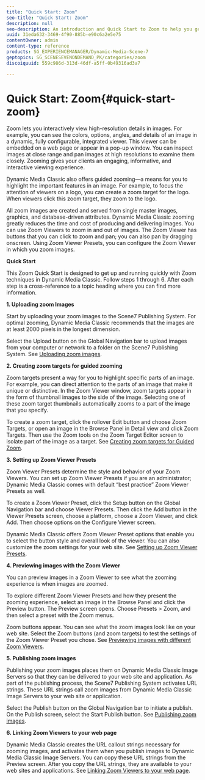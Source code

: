 ```yaml
---
title: "Quick Start: Zoom"
seo-title: "Quick Start: Zoom"
description: null
seo-description: An introduction and Quick Start to Zoom to help you get up and running quickly.
uuid: 31eda632-3469-4f90-885b-e90c6a2e5e75
contentOwner: admin
content-type: reference
products: SG_EXPERIENCEMANAGER/Dynamic-Media-Scene-7
geptopics: SG_SCENESEVENONDEMAND_PK/categories/zoom
discoiquuid: 559c986d-313d-46df-a5ff-0b49316ad3a7

---
```


# Quick Start: Zoom{#quick-start-zoom}

 Zoom lets you interactively view high-resolution details in images. For example, you can see the colors, options, angles, and details of an image in a dynamic, fully configurable, integrated viewer. This viewer can be embedded on a web page or appear in a pop-up window. You can inspect images at close range and pan images at high resolutions to examine them closely. Zooming gives your clients an engaging, informative, and interactive viewing experience.

Dynamic Media Classic also offers guided zooming—a means for you to highlight the important features in an image. For example, to focus the attention of viewers on a logo, you can create a zoom target for the logo. When viewers click this zoom target, they zoom to the logo.

All zoom images are created and served from single master images, graphics, and database-driven attributes. Dynamic Media Classic zooming greatly reduces the time and cost of producing and delivering images. You can use Zoom Viewers to zoom in and out of images. The Zoom Viewer has buttons that you can click to zoom and pan; you can also pan by dragging onscreen. Using Zoom Viewer Presets, you can configure the Zoom Viewer in which you zoom images.

**Quick Start**

This Zoom Quick Start is designed to get up and running quickly with Zoom techniques in Dynamic Media Classic. Follow steps 1 through 6. After each step is a cross-reference to a topic heading where you can find more information.

**1. Uploading zoom Images**

Start by uploading your zoom images to the Scene7 Publishing System. For optimal zooming, Dynamic Media Classic recommends that the images are at least 2000 pixels in the longest dimension.

Select the Upload button on the Global Navigation bar to upload images from your computer or network to a folder on the Scene7 Publishing System. See [Uploading zoom images](uploading-zoom-images.md#uploading_zoom_images).

**2. Creating zoom targets for guided zooming**

Zoom targets present a way for you to highlight specific parts of an image. For example, you can direct attention to the parts of an image that make it unique or distinctive. In the Zoom Viewer window, zoom targets appear in the form of thumbnail images to the side of the image. Selecting one of these zoom target thumbnails automatically zooms to a part of the image that you specify.

To create a zoom target, click the rollover Edit button and choose Zoom Targets, or open an image in the Browse Panel in Detail view and click Zoom Targets. Then use the Zoom tools on the Zoom Target Editor screen to isolate part of the image as a target. See [Creating zoom targets for Guided Zoom](creating-zoom-targets-guided-zoom.md#creating_zoom_targets_for_guided_zoom).

**3. Setting up Zoom Viewer Presets**

Zoom Viewer Presets determine the style and behavior of your Zoom Viewers. You can set up Zoom Viewer Presets if you are an administrator; Dynamic Media Classic comes with default “best practice” Zoom Viewer Presets as well.

To create a Zoom Viewer Preset, click the Setup button on the Global Navigation bar and choose Viewer Presets. Then click the Add button in the Viewer Presets screen, choose a platform, choose a Zoom Viewer, and click Add. Then choose options on the Configure Viewer screen.

Dynamic Media Classic offers Zoom Viewer Preset options that enable you to select the button style and overall look of the viewer. You can also customize the zoom settings for your web site. See [Setting up Zoom Viewer Presets](setting-zoom-viewer-presets.md#setting_up_zoom_viewer_presets).

**4. Previewing images with the Zoom Viewer**

You can preview images in a Zoom Viewer to see what the zooming experience is when images are zoomed.

To explore different Zoom Viewer Presets and how they present the zooming experience, select an image in the Browse Panel and click the Preview button. The Preview screen opens. Choose Presets &gt; Zoom, and then select a preset with the Zoom menus.

Zoom buttons appear. You can see what the zoom images look like on your web site. Select the Zoom buttons (and zoom targets) to test the settings of the Zoom Viewer Preset you chose. See [Previewing images with different Zoom Viewers](previewing-image-assets-different-zoom.md#previewing_image_assets_with_different_zoom_viewers).

**5. Publishing zoom images**

Publishing your zoom images places them on Dynamic Media Classic Image Servers so that they can be delivered to your web site and application. As part of the publishing process, the Scene7 Publishing System activates URL strings. These URL strings call zoom images from Dynamic Media Classic Image Servers to your web site or application.

Select the Publish button on the Global Navigation bar to initiate a publish. On the Publish screen, select the Start Publish button. See [Publishing zoom images](publishing-zoom-images.md#publishing_zoom_images).

**6. Linking Zoom Viewers to your web page**

Dynamic Media Classic creates the URL callout strings necessary for zooming images, and activates them when you publish images to Dynamic Media Classic Image Servers. You can copy these URL strings from the Preview screen. After you copy the URL strings, they are available to your web sites and applications. See [Linking Zoom Viewers to your web page](linking-zoom-viewers-web-pages.md#linking_zoom_viewers_to_your_web_pages).
